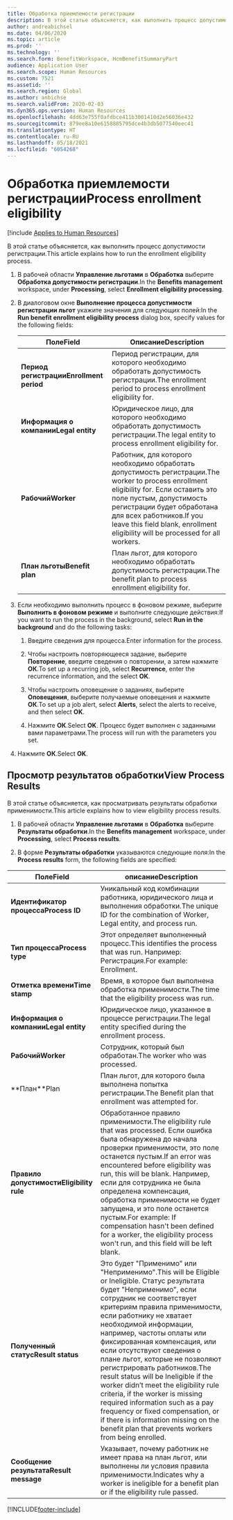 ```yaml
---
title: Обработка приемлемости регистрации
description: В этой статье объясняется, как выполнить процесс допустимости регистрации.
author: andreabichsel
ms.date: 04/06/2020
ms.topic: article
ms.prod: ''
ms.technology: ''
ms.search.form: BenefitWorkspace, HcmBenefitSummaryPart
audience: Application User
ms.search.scope: Human Resources
ms.custom: 7521
ms.assetid: ''
ms.search.region: Global
ms.author: anbichse
ms.search.validFrom: 2020-02-03
ms.dyn365.ops.version: Human Resources
ms.openlocfilehash: 4dd63e755f0afdbce411b3001410d2e56036e432
ms.sourcegitcommit: 879ee8a10e6158885795dce4b3db5077540eec41
ms.translationtype: HT
ms.contentlocale: ru-RU
ms.lasthandoff: 05/18/2021
ms.locfileid: "6054268"
---
```

# <a name="process-enrollment-eligibility"></a><span data-ttu-id="b24d9-103">Обработка приемлемости регистрации</span><span class="sxs-lookup"><span data-stu-id="b24d9-103">Process enrollment eligibility</span></span>

[!include [Applies to Human Resources](../includes/applies-to-hr.md)]

<span data-ttu-id="b24d9-104">В этой статье объясняется, как выполнить процесс допустимости регистрации.</span><span class="sxs-lookup"><span data-stu-id="b24d9-104">This article explains how to run the enrollment eligibility process.</span></span>

1. <span data-ttu-id="b24d9-105">В рабочей области **Управление льготами** в **Обработка** выберите **Обработка допустимости регистрации**.</span><span class="sxs-lookup"><span data-stu-id="b24d9-105">In the **Benefits management** workspace, under **Processing**, select **Enrollment eligibility processing**.</span></span>

2. <span data-ttu-id="b24d9-106">В диалоговом окне **Выполнение процесса допустимости регистрации льгот** укажите значения для следующих полей:</span><span class="sxs-lookup"><span data-stu-id="b24d9-106">In the **Run benefit enrollment eligibility process** dialog box, specify values for the following fields:</span></span>

   | <span data-ttu-id="b24d9-107">Поле</span><span class="sxs-lookup"><span data-stu-id="b24d9-107">Field</span></span> | <span data-ttu-id="b24d9-108">Описание</span><span class="sxs-lookup"><span data-stu-id="b24d9-108">Description</span></span> |
   | --- | --- |
   | <span data-ttu-id="b24d9-109">**Период регистрации**</span><span class="sxs-lookup"><span data-stu-id="b24d9-109">**Enrollment period**</span></span> | <span data-ttu-id="b24d9-110">Период регистрации, для которого необходимо обработать допустимость регистрации.</span><span class="sxs-lookup"><span data-stu-id="b24d9-110">The enrollment period to process enrollment eligibility for.</span></span> |
   | <span data-ttu-id="b24d9-111">**Информация о компании**</span><span class="sxs-lookup"><span data-stu-id="b24d9-111">**Legal entity**</span></span> | <span data-ttu-id="b24d9-112">Юридическое лицо, для которого необходимо обработать допустимость регистрации.</span><span class="sxs-lookup"><span data-stu-id="b24d9-112">The legal entity to process enrollment eligibility for.</span></span> |
   | <span data-ttu-id="b24d9-113">**Рабочий**</span><span class="sxs-lookup"><span data-stu-id="b24d9-113">**Worker**</span></span> | <span data-ttu-id="b24d9-114">Работник, для которого необходимо обработать допустимость регистрации.</span><span class="sxs-lookup"><span data-stu-id="b24d9-114">The worker to process enrollment eligibility for.</span></span> <span data-ttu-id="b24d9-115">Если оставить это поле пустым, допустимость регистрации будет обработана для всех работников.</span><span class="sxs-lookup"><span data-stu-id="b24d9-115">If you leave this field blank, enrollment eligibility will be processed for all workers.</span></span> |
   | <span data-ttu-id="b24d9-116">**План льготы**</span><span class="sxs-lookup"><span data-stu-id="b24d9-116">**Benefit plan**</span></span> | <span data-ttu-id="b24d9-117">План льгот, для которого необходимо обработать допустимость регистрации.</span><span class="sxs-lookup"><span data-stu-id="b24d9-117">The benefit plan to process enrollment eligibility for.</span></span>

3. <span data-ttu-id="b24d9-118">Если необходимо выполнить процесс в фоновом режиме, выберите **Выполнить в фоновом режиме** и выполните следующие действия:</span><span class="sxs-lookup"><span data-stu-id="b24d9-118">If you want to run the process in the background, select **Run in the background** and do the following tasks:</span></span>

   1. <span data-ttu-id="b24d9-119">Введите сведения для процесса.</span><span class="sxs-lookup"><span data-stu-id="b24d9-119">Enter information for the process.</span></span>

   2. <span data-ttu-id="b24d9-120">Чтобы настроить повторяющееся задание, выберите **Повторение**, введите сведения о повторении, а затем нажмите **ОК**.</span><span class="sxs-lookup"><span data-stu-id="b24d9-120">To set up a recurring job, select **Recurrence**, enter the recurrence information, and the select **OK**.</span></span>

   3. <span data-ttu-id="b24d9-121">Чтобы настроить оповещение о заданиях, выберите **Оповещения**, выберите получаемые оповещения и нажмите **ОК**.</span><span class="sxs-lookup"><span data-stu-id="b24d9-121">To set up a job alert, select **Alerts**, select the alerts to receive, and then select **OK**.</span></span>

   4. <span data-ttu-id="b24d9-122">Нажмите **ОК**.</span><span class="sxs-lookup"><span data-stu-id="b24d9-122">Select **OK**.</span></span> <span data-ttu-id="b24d9-123">Процесс будет выполнен с заданными вами параметрами.</span><span class="sxs-lookup"><span data-stu-id="b24d9-123">The process will run with the parameters you set.</span></span>

4. <span data-ttu-id="b24d9-124">Нажмите **ОК**.</span><span class="sxs-lookup"><span data-stu-id="b24d9-124">Select **OK**.</span></span>

## <a name="view-process-results"></a><span data-ttu-id="b24d9-125">Просмотр результатов обработки</span><span class="sxs-lookup"><span data-stu-id="b24d9-125">View Process Results</span></span>

<span data-ttu-id="b24d9-126">В этой статье объясняется, как просматривать результаты обработки применимости.</span><span class="sxs-lookup"><span data-stu-id="b24d9-126">This article explains how to view eligibility process results.</span></span>

1.  <span data-ttu-id="b24d9-127">В рабочей области **Управление льготами** в **Обработка** выберите **Результаты обработки**.</span><span class="sxs-lookup"><span data-stu-id="b24d9-127">In the **Benefits management** workspace, under **Processing**, select **Process results**.</span></span>

2.  <span data-ttu-id="b24d9-128">В форме **Результаты обработки** указываются следующие поля:</span><span class="sxs-lookup"><span data-stu-id="b24d9-128">In the **Process results** form, the following fields are specified:</span></span>

   | <span data-ttu-id="b24d9-129">Поле</span><span class="sxs-lookup"><span data-stu-id="b24d9-129">Field</span></span> | <span data-ttu-id="b24d9-130">описание</span><span class="sxs-lookup"><span data-stu-id="b24d9-130">Description</span></span> |
   | --- | --- |
   | <span data-ttu-id="b24d9-131">**Идентификатор процесса**</span><span class="sxs-lookup"><span data-stu-id="b24d9-131">**Process ID**</span></span> | <span data-ttu-id="b24d9-132">Уникальный код комбинации работника, юридического лица и выполнения обработки.</span><span class="sxs-lookup"><span data-stu-id="b24d9-132">The unique ID for the combination of Worker, Legal entity, and process run.</span></span> |
   | <span data-ttu-id="b24d9-133">**Тип процесса**</span><span class="sxs-lookup"><span data-stu-id="b24d9-133">**Process type**</span></span> | <span data-ttu-id="b24d9-134">Этот определяет выполненный процесс.</span><span class="sxs-lookup"><span data-stu-id="b24d9-134">This identifies the process that was run.</span></span> <span data-ttu-id="b24d9-135">Например: Регистрация.</span><span class="sxs-lookup"><span data-stu-id="b24d9-135">For example:  Enrollment.</span></span> |
   | <span data-ttu-id="b24d9-136">**Отметка времени**</span><span class="sxs-lookup"><span data-stu-id="b24d9-136">**Time stamp**</span></span> | <span data-ttu-id="b24d9-137">Время, в которое был выполнена обработка применимости.</span><span class="sxs-lookup"><span data-stu-id="b24d9-137">The time that the eligibility process was run.</span></span> |
   | <span data-ttu-id="b24d9-138">**Информация о компании**</span><span class="sxs-lookup"><span data-stu-id="b24d9-138">**Legal entity**</span></span> | <span data-ttu-id="b24d9-139">Юридическое лицо, указанное в процессе регистрации.</span><span class="sxs-lookup"><span data-stu-id="b24d9-139">The legal entity specified during the enrollment process.</span></span> |
   | <span data-ttu-id="b24d9-140">**Рабочий**</span><span class="sxs-lookup"><span data-stu-id="b24d9-140">**Worker**</span></span> | <span data-ttu-id="b24d9-141">Сотрудник, который был обработан.</span><span class="sxs-lookup"><span data-stu-id="b24d9-141">The worker who was processed.</span></span> |
   | <span data-ttu-id="b24d9-142">\*\*План</span><span class="sxs-lookup"><span data-stu-id="b24d9-142">\*\*Plan</span></span> | <span data-ttu-id="b24d9-143">План льгот, для которого была выполнена попытка регистрации.</span><span class="sxs-lookup"><span data-stu-id="b24d9-143">The Benefit plan that enrollment was attempted for.</span></span> |
   | <span data-ttu-id="b24d9-144">**Правило допустимости**</span><span class="sxs-lookup"><span data-stu-id="b24d9-144">**Eligibility rule**</span></span> | <span data-ttu-id="b24d9-145">Обработанное правило применимости.</span><span class="sxs-lookup"><span data-stu-id="b24d9-145">The eligibility rule that was processed.</span></span> <span data-ttu-id="b24d9-146">Если ошибка была обнаружена до начала проверки применимости, это поле останется пустым.</span><span class="sxs-lookup"><span data-stu-id="b24d9-146">If an error was encountered before eligibility was run, this will be blank.</span></span> <span data-ttu-id="b24d9-147">Например, если для сотрудника не была определена компенсация, обработка применимости не будет запущена, и это поле останется пустым.</span><span class="sxs-lookup"><span data-stu-id="b24d9-147">For example: If compensation hasn't been defined for a worker, the eligibility process won't run, and this field will be left blank.</span></span> |
   | <span data-ttu-id="b24d9-148">**Полученный статус**</span><span class="sxs-lookup"><span data-stu-id="b24d9-148">**Result status**</span></span> | <span data-ttu-id="b24d9-149">Это будет "Применимо" или "Неприменимо".</span><span class="sxs-lookup"><span data-stu-id="b24d9-149">This will be Eligible or Ineligible.</span></span> <span data-ttu-id="b24d9-150">Статус результата будет "Неприменимо", если сотрудник не соответствует критериям правила применимости, если работнику не хватает необходимой информации, например, частоты оплаты или фиксированная компенсация, или если отсутствуют сведения о плане льгот, которые не позволяют регистрировать работников.</span><span class="sxs-lookup"><span data-stu-id="b24d9-150">The result status will be Ineligible if the worker didn’t meet the eligibility rule criteria, if the worker is missing required information such as a pay frequency or fixed compensation, or if there is information missing on the benefit plan that prevents workers from being enrolled.</span></span> |
   | <span data-ttu-id="b24d9-151">**Сообщение результата**</span><span class="sxs-lookup"><span data-stu-id="b24d9-151">**Result message**</span></span> | <span data-ttu-id="b24d9-152">Указывает, почему работник не имеет права на план льгот, или выполнены ли условия правила применимости.</span><span class="sxs-lookup"><span data-stu-id="b24d9-152">Indicates why a worker is ineligible for a benefit plan or if the eligibility rule passed.</span></span> |



[!INCLUDE[footer-include](../includes/footer-banner.md)]